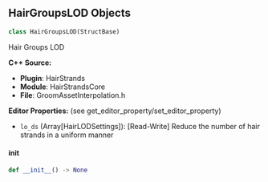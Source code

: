 ## HairGroupsLOD Objects

```python
class HairGroupsLOD(StructBase)
```

Hair Groups LOD

**C++ Source:**

- **Plugin**: HairStrands
- **Module**: HairStrandsCore
- **File**: GroomAssetInterpolation.h

**Editor Properties:** (see get_editor_property/set_editor_property)

- ``lo_ds`` (Array[HairLODSettings]):  [Read-Write] Reduce the number of hair strands in a uniform manner

<a id="unreal.HairGroupsLOD.__init__"></a>

#### __init__

```python
def __init__() -> None
```

<a id="unreal.HairGroupsMeshesSourceDescription"></a>